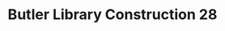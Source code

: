 ---
pid: '36'
_date: 25-Oct-33
derivativo_link: https://derivativo-2.library.columbia.edu/iiif/2/ldpd:341061/
dlc_link: https://dlc.library.columbia.edu/catalog/cul:zcrjdfn3cc
format: photographs
iiif_json: https://derivativo-2.library.columbia.edu/iiif/2/ldpd:341061/info.json
_name: Beals, A. Tennyson
native_jpg: https://derivativo-2.library.columbia.edu/iiif/2/ldpd:341061/full/!768,768/0/native.jpg
shelf_location: Box no. Box 162, Folder no. Folder 12 (Buildings & Grounds - Morningside
  - Butler Library, Construction 1933-1934), Historical Photograph Collection
subjects: Academic libraries; New York (N.Y.); Butler Library
summary: Butler Library construction, 25 October 1933.
title: Butler Library Construction 28
permalink: /photos/36/
layout: photo-page
---